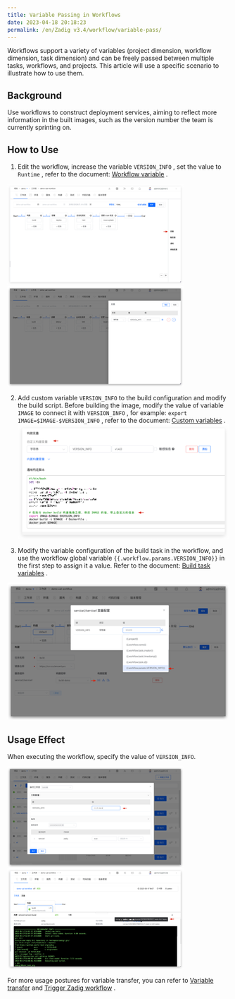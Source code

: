 ```yaml
---
title: Variable Passing in Workflows
date: 2023-04-18 20:18:23
permalink: /en/Zadig v3.4/workflow/variable-pass/
---
```


Workflows support a variety of variables (project dimension, workflow dimension, task dimension) and can be freely passed between multiple tasks, workflows, and projects. This article will use a specific scenario to illustrate how to use them.

## Background

Use workflows to construct deployment services, aiming to reflect more information in the built images, such as the version number the team is currently sprinting on.

## How to Use

1. Edit the workflow, increase the variable `VERSION_INFO` , set the value to `Runtime` , refer to the document: [Workflow variable](/en/Zadig%20v3.4/project/common-workflow/#workflow-variable) .

<img src="../../../../_images/var_pass_demo_3.png" width="400">
<img src="../../../../_images/var_pass_demo_2.png" width="400">

2. Add custom variable `VERSION_INFO` to the build configuration and modify the build script. Before building the image, modify the value of variable `IMAGE` to connect it with `VERSION_INFO` , for example: `export IMAGE=$IMAGE-$VERSION_INFO` , refer to the document: [Custom variables](/en/Zadig%20v3.4/project/build/#%E6%9E%84%E5%BB%BA%E5%8F%98%E9%87%8F) .
![Variable Passing](../../../../_images/var_pass_demo_1.png)

3. Modify the variable configuration of the build task in the workflow, and use the workflow global variable <span v-pre>`{{.workflow.params.VERSION_INFO}}`</span> in the first step to assign it a value. Refer to the document: [Build task variables](/en/Zadig%20v3.4/project/common-workflow/#%E6%9E%84%E5%BB%BA%E4%BB%BB%E5%8A%A1) .

![Variable Passing](../../../../_images/var_pass_demo_4.png)

## Usage Effect

When executing the workflow, specify the value of `VERSION_INFO`.

<img src="../../../../_images/var_pass_demo_5.png" width="400">
<img src="../../../../_images/var_pass_demo_6.png" width="400">

For more usage postures for variable transfer, you can refer to [Variable transfer](/en/Zadig%20v3.4/project/common-workflow/#variable-passing) and [Trigger Zadig workflow](/en/Zadig%20v3.4/project/workflow-jobs/#trigger-zadig-workflow) .